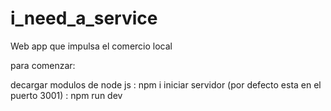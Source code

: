 # i_need_a_service
Web app que impulsa el comercio local 

para comenzar:

decargar modulos de node js : npm i
iniciar servidor (por defecto esta en el puerto 3001) : npm run dev


